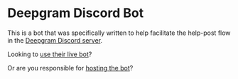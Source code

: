 # Deepgram Discord Bot

This is a bot that was specifically written to help facilitate the help-post flow in the [Deepgram Discord server](dpgr.am/discord).

Looking to [use their live bot](/deepgram/usage)?

Or are you responsible for [hosting the bot](/deepgram/self-hosting)?
